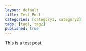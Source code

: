```yaml
---
layout: default
title: Test Post
categories: [category1, category2]
tags: [tag1, tag2]
published: true
---
```


This is a test post.